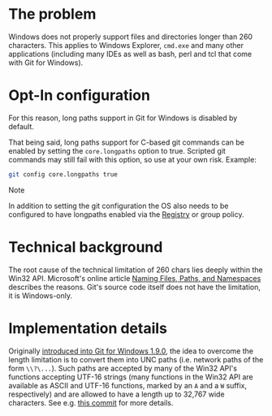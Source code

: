 # The problem

Windows does not properly support files and directories longer than 260 characters. This applies to Windows Explorer, `cmd.exe` and many other applications (including many IDEs as well as bash, perl and tcl that come with Git for Windows).

# Opt-In configuration

For this reason, long paths support in Git for Windows is disabled by default.

That being said, long paths support for C-based git commands can be enabled by setting the `core.longpaths` option to true. Scripted git commands may still fail with this option, so use at your own risk. Example:

```sh
git config core.longpaths true
```

> [!NOTE]
> In addition to setting the git configuration the OS also needs to be configured to have longpaths enabled via the [Registry](https://learn.microsoft.com/en-us/windows/win32/fileio/maximum-file-path-limitation?tabs=registry#registry-setting-to-enable-long-paths) or group policy.

# Technical background

The root cause of the technical limitation of 260 chars lies deeply within the Win32 API.
Microsoft's online article [Naming Files, Paths, and Namespaces](http://msdn.microsoft.com/en-us/library/windows/desktop/aa365247(v=vs.85).aspx#maxpath) describes the reasons.
Git's source code itself does not have the limitation, it is Windows-only.

# Implementation details

Originally [introduced into Git for Windows 1.9.0](https://github.com/msysgit/git/pull/122), the idea to overcome the length limitation is to convert them into UNC paths (i.e. network paths of the form `\\?\...`). Such paths are accepted by many of the Win32 API's functions accepting UTF-16 strings (many functions in the Win32 API are available as ASCII and UTF-16 functions, marked by an `A` and a `W` suffix, respectively) and are allowed to have a length up to 32,767 wide characters. See e.g. [this commit](https://github.com/git-for-windows/git/commit/38b94fe15fb60e3871a166eec8cfd4265fee727f) for more details.
